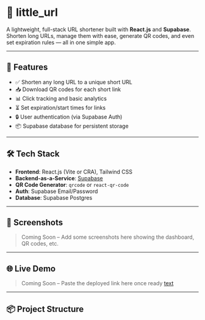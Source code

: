 # 🔗 little_url

A lightweight, full-stack URL shortener built with **React.js** and **Supabase**. Shorten long URLs, manage them with ease, generate QR codes, and even set expiration rules — all in one simple app.

---

## 🚀 Features

- ✅ Shorten any long URL to a unique short URL
- 📥 Download QR codes for each short link
- 📊 Click tracking and basic analytics
- ⏳ Set expiration/start times for links
- 🔒 User authentication (via Supabase Auth)
- 📦 Supabase database for persistent storage

---

## 🛠️ Tech Stack

- **Frontend**: React.js (Vite or CRA), Tailwind CSS
- **Backend-as-a-Service**: [Supabase](https://supabase.com)
- **QR Code Generator**: `qrcode` or `react-qr-code`
- **Auth**: Supabase Email/Password
- **Database**: Supabase Postgres

---

## 📸 Screenshots

> Coming Soon – Add some screenshots here showing the dashboard, QR codes, etc.

---

## 🌐 Live Demo

> Coming Soon – Paste the deployed link here once ready
[text](https://little-k8l3ht3gp-mosfetniks-projects.vercel.app/)

---

## 📦 Project Structure


